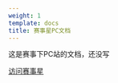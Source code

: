 ```yaml
---
weight: 1
template: docs
title: 赛事星PC文档
---
```


这是赛事下PC站的文档，还没写

<a href="https://saishi.cnki.net/" class="button">访问赛事星</a>
